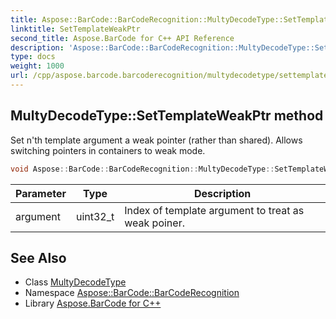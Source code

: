 ```yaml
---
title: Aspose::BarCode::BarCodeRecognition::MultyDecodeType::SetTemplateWeakPtr method
linktitle: SetTemplateWeakPtr
second_title: Aspose.BarCode for C++ API Reference
description: 'Aspose::BarCode::BarCodeRecognition::MultyDecodeType::SetTemplateWeakPtr method. Set n''th template argument a weak pointer (rather than shared). Allows switching pointers in containers to weak mode in C++.'
type: docs
weight: 1000
url: /cpp/aspose.barcode.barcoderecognition/multydecodetype/settemplateweakptr/
---
```

## MultyDecodeType::SetTemplateWeakPtr method


Set n'th template argument a weak pointer (rather than shared). Allows switching pointers in containers to weak mode.

```cpp
void Aspose::BarCode::BarCodeRecognition::MultyDecodeType::SetTemplateWeakPtr(uint32_t argument) override
```


| Parameter | Type | Description |
| --- | --- | --- |
| argument | uint32_t | Index of template argument to treat as weak poiner. |

## See Also

* Class [MultyDecodeType](../)
* Namespace [Aspose::BarCode::BarCodeRecognition](../../)
* Library [Aspose.BarCode for C++](../../../)
